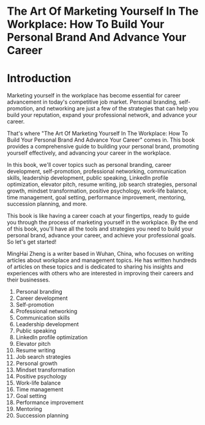 # The Art Of Marketing Yourself In The Workplace: How To Build Your Personal Brand And Advance Your Career

# Introduction

Marketing yourself in the workplace has become essential for career advancement in today's competitive job market. Personal branding, self-promotion, and networking are just a few of the strategies that can help you build your reputation, expand your professional network, and advance your career.

That's where "The Art Of Marketing Yourself In The Workplace: How To Build Your Personal Brand And Advance Your Career" comes in. This book provides a comprehensive guide to building your personal brand, promoting yourself effectively, and advancing your career in the workplace.

In this book, we'll cover topics such as personal branding, career development, self-promotion, professional networking, communication skills, leadership development, public speaking, LinkedIn profile optimization, elevator pitch, resume writing, job search strategies, personal growth, mindset transformation, positive psychology, work-life balance, time management, goal setting, performance improvement, mentoring, succession planning, and more.

This book is like having a career coach at your fingertips, ready to guide you through the process of marketing yourself in the workplace. By the end of this book, you'll have all the tools and strategies you need to build your personal brand, advance your career, and achieve your professional goals. So let's get started!

MingHai Zheng is a writer based in Wuhan, China, who focuses on writing articles about workplace and management topics. He has written hundreds of articles on these topics and is dedicated to sharing his insights and experiences with others who are interested in improving their careers and their businesses.



1. Personal branding
2. Career development
3. Self-promotion
4. Professional networking
5. Communication skills
6. Leadership development
7. Public speaking
8. LinkedIn profile optimization
9. Elevator pitch
10. Resume writing
11. Job search strategies
12. Personal growth
13. Mindset transformation
14. Positive psychology
15. Work-life balance
16. Time management
17. Goal setting
18. Performance improvement
19. Mentoring
20. Succession planning

